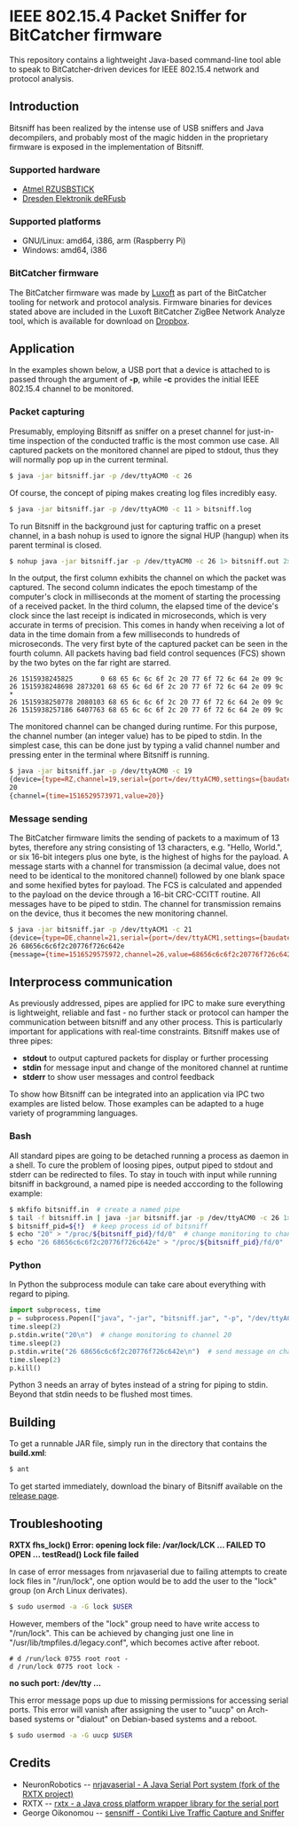 # IEEE 802.15.4 Packet Sniffer for BitCatcher firmware 

This repository contains a lightweight Java-based command-line tool able to speak to BitCatcher-driven devices for IEEE 802.15.4 network and protocol analysis.

## Introduction

Bitsniff has been realized by the intense use of USB sniffers and Java decompilers, and probably most of the magic hidden in the proprietary firmware is exposed in the implementation of Bitsniff.

### Supported hardware

* [Atmel RZUSBSTICK](http://www.microchip.com/developmenttools/productdetails.aspx?partno=atavrrzusbstick)
* [Dresden Elektronik deRFusb](https://www.dresden-elektronik.de/funktechnik/products/usb-radio-sticks/?L=1)

### Supported platforms

* GNU/Linux: amd64, i386, arm (Raspberry Pi)
* Windows: amd64, i386

### BitCatcher firmware

The BitCatcher firmware was made by [Luxoft](https://digital.luxoft.com/bitcatcher/) as part of the BitCatcher tooling for network and protocol analysis. Firmware binaries for devices stated above are included in the Luxoft BitCatcher ZigBee Network Analyze tool, which is available for download on [Dropbox](https://www.dropbox.com/s/rj4x9s1f0z9iiax/Sniffer_1.0.1_public.zip).

## Application

In the examples shown below, a USB port that a device is attached to is passed through the argument of **-p**, while **-c** provides the initial IEEE 802.15.4 channel to be monitored.

### Packet capturing

Presumably, employing Bitsniff as sniffer on a preset channel for just-in-time inspection of the conducted traffic is the most common use case. All captured packets on the monitored channel are piped to stdout, thus they will normally pop up in the current terminal.

```bash
$ java -jar bitsniff.jar -p /dev/ttyACM0 -c 26
```

Of course, the concept of piping makes creating log files incredibly easy.

```bash
$ java -jar bitsniff.jar -p /dev/ttyACM0 -c 11 > bitsniff.log
```

To run Bitsniff in the background just for capturing traffic on a preset channel, in a bash nohup is used to ignore the signal HUP (hangup) when its parent terminal is closed.

```bash
$ nohup java -jar bitsniff.jar -p /dev/ttyACM0 -c 26 1> bitsniff.out 2> bitsniff.err &
```

In the output, the first column exhibits the channel on which the packet was captured. The second column indicates the epoch timestamp of the computer's clock in milliseconds at the moment of starting the processing of a received packet. In the third column, the elapsed time of the device's clock since the last receipt is indicated in microseconds, which is very accurate in terms of precision. This comes in handy when receiving a lot of data in the time domain from a few milliseconds to hundreds of microseconds. The very first byte of the captured packet can be seen in the fourth column. All packets having bad field control sequences (FCS) shown by the two bytes on the far right are starred.

```no-highlight
26 1515938245825       0 68 65 6c 6c 6f 2c 20 77 6f 72 6c 64 2e 09 9c
26 1515938248698 2873201 68 65 6c 6d 6f 2c 20 77 6f 72 6c 64 2e 09 9c *
26 1515938250778 2080103 68 65 6c 6c 6f 2c 20 77 6f 72 6c 64 2e 09 9c
26 1515938257186 6407763 68 65 6c 6c 6f 2c 20 77 6f 72 6c 64 2e 09 9c
```

The monitored channel can be changed during runtime. For this purpose, the channel number (an integer value) has to be piped to stdin. In the simplest case, this can be done just by typing a valid channel number and pressing enter in the terminal where Bitsniff is running.

```bash
$ java -jar bitsniff.jar -p /dev/ttyACM0 -c 19
{device={type=RZ,channel=19,serial={port=/dev/ttyACM0,settings={baudate=460800,databits=8,stopbits=1,parity=0},flowcontrol=0}}}
20
{channel={time=1516529573971,value=20}}
```

### Message sending

The BitCatcher firmware limits the sending of packets to a maximum of 13 bytes, therefore any string consisting of 13 characters, e.g. "Hello, World.", or six 16-bit integers plus one byte, is the highest of highs for the payload. A message starts with a channel for transmission (a decimal value, does not need to be identical to the monitored channel) followed by one blank space and some hexified bytes for payload. The FCS is calculated and appended to the payload on the device through a 16-bit CRC-CCITT routine. All messages have to be piped to stdin. The channel for transmission remains on the device, thus it becomes the new monitoring channel.

```bash
$ java -jar bitsniff.jar -p /dev/ttyACM1 -c 21
{device={type=DE,channel=21,serial={port=/dev/ttyACM1,settings={baudate=460800,databits=8,stopbits=1,parity=0},flowcontrol=0}}}
26 68656c6c6f2c20776f726c642e
{message={time=1516529575972,channel=26,value=68656c6c6f2c20776f726c642e}}
```

## Interprocess communication

As previously addressed, pipes are applied for IPC to make sure everything is lightweight, reliable and fast - no further stack or protocol can hamper the communication between bitsniff and any other process. This is particularly important for applications with real-time constraints. Bitsniff makes use of three pipes:

* **stdout** to output captured packets for display or further processing
* **stdin** for message input and change of the monitored channel at runtime
* **stderr** to show user messages and control feedback

To show how Bitsniff can be integrated into an application via IPC two examples are listed below. Those examples can be adapted to a huge variety of programming languages.

### Bash

All standard pipes are going to be detached running a process as daemon in a shell. To cure the problem of loosing pipes, output piped to stdout and stderr can be redirected to files. To stay in touch with input while running bitsniff in background, a named pipe is needed acccording to the following example:

```bash
$ mkfifo bitsniff.in  # create a named pipe
$ tail -f bitsniff.in | java -jar bitsniff.jar -p /dev/ttyACM0 -c 26 1> bitsniff.out 2> bitsniff.err &
$ bitsniff_pid=${!}  # keep process id of bitsniff
$ echo "20" > "/proc/${bitsniff_pid}/fd/0"  # change monitoring to channel 20
$ echo "26 68656c6c6f2c20776f726c642e" > "/proc/${bitsniff_pid}/fd/0"  # send message on channel 26
```

### Python

In Python the subprocess module can take care about everything with regard to piping.

```python
import subprocess, time
p = subprocess.Popen(["java", "-jar", "bitsniff.jar", "-p", "/dev/ttyACM0", "-c", "26"], stdin=subprocess.PIPE)
time.sleep(2)
p.stdin.write("20\n")  # change monitoring to channel 20
time.sleep(2)
p.stdin.write("26 68656c6c6f2c20776f726c642e\n")  # send message on channel 26
time.sleep(2)
p.kill()
```

Python 3 needs an array of bytes instead of a string for piping to stdin. Beyond that stdin needs to be flushed most times.

## Building

To get a runnable JAR file, simply run in the directory that contains the **build.xml**:

```bash
$ ant
```
To get started immediately, download the binary of Bitsniff available on the [release page](https://github.com/m6c7l/bitsniff/releases).

## Troubleshooting

**RXTX fhs_lock() Error: opening lock file: /var/lock/LCK ... FAILED TO OPEN ... testRead() Lock file failed**

In case of error messages from nrjavaserial due to failing attempts to create lock files in "/run/lock", one option would be to add the user to the "lock" group (on Arch Linux derivates).

```bash
$ sudo usermod -a -G lock $USER
```

However, members of the "lock" group need to have write access to "/run/lock". This can be achieved by changing just one line in "/usr/lib/tmpfiles.d/legacy.conf", which becomes active after reboot.

```
# d /run/lock 0755 root root -
d /run/lock 0775 root lock -
```

**no such port: /dev/tty ...**

This error message pops up due to missing permissions for accessing serial ports. This error will vanish after assigning the user to "uucp" on Arch-based systems or "dialout" on Debian-based systems and a reboot.

```bash
$ sudo usermod -a -G uucp $USER
```

## Credits

* NeuronRobotics -- [nrjavaserial - A Java Serial Port system (fork of the RXTX project)](https://github.com/NeuronRobotics/nrjavaserial)
* RXTX -- [rxtx - a Java cross platform wrapper library for the serial port](http://rxtx.qbang.org/wiki)
* George Oikonomou -- [sensniff - Contiki Live Traffic Capture and Sniffer](https://github.com/g-oikonomou/sensniff)
